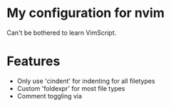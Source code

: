 # My configuration for nvim

Can't be bothered to learn VimScript.

# Features

+ Only use 'cindent' for indenting for all filetypes
+ Custom 'foldexpr' for most file types
+ Comment toggling via <C-c>
